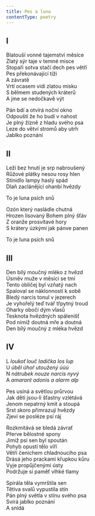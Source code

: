 ```yaml
---
title: Pes a luna
contentType: poetry
---
```


<section>

## I

Blatouší vonné tajemství měsíce  
Zlatý sýr taje v temné misce  
Stopaři sotva stačí dech pes větří  
Pes překonávající tíži  
A závratě  
Vrtí ocasem vidí zlatou misku  
S bělmem studených kráterů  
A jme se nedočkavě výt

Pán bdí a otvírá noční okno  
Odpouští že ho budí v nahost  
Je plný žízně z hladu svého psa  
Leze do větví stromů aby utrh  
Jablko poznání

## II

Leží bez hnutí je srp nabroušený  
Růžové plátky nesou rosy hlen  
Stínidlo lampy haslý spád  
Dlaň zaclánějící ohanbí hvězdy

To je luna psích snů

Ozón který nasládle chutná  
Hrozen lisovaný Bohem plný šťáv  
Z oranže prosvítavé hory  
S krátery úzkými jak pánve panen

To je luna psích snů

## III

Den bílý moučný mléko z hvězd  
Úsměv muže v měsíci se tmí  
Tento obličej byl vzňatý nach  
Spaloval se náklonností k sobě  
Bledý narcis tonul v jezerech  
Je vyhořelý teď tvář třpytný troud  
Oharky obočí dým vlasů  
Tesknota hvězdných spálenišť  
Pod nimiž doutná mře a doutná  
Den bílý moučný z mléka hvězd

## IV

L _loukoť louč ladička los lup_  
U _úběl úhoř utoužený úúú_  
N _nátrubek nouze narcis nyvý_  
A _amarant adonis a alarm alp_

Pes usíná a světlou průrvou  
Jak děti jsou-li šťastny vzlétává  
Jenom nepatrný kmit a stoupá  
Srst skoro přimrazují hvězdy  
Zjeví se posléze psí ráj

Rozkmitává se bledá závrať  
Přerve bělostné spony  
Jimiž psí sen byl spoután  
Pohyb opustí tělo víří  
Větří čenichem chladnoucího psa  
Drásá jeho prackami křupkou kůru  
Vyje propůjčenými ústy  
Podržuje si paměť vlhké tlamy

Spirála těla vymrštila sen  
Tětiva svalů vypustila stín  
Pán plný světla v stínu svého psa  
Svírá jablko poznání  
A snídá

</section>
